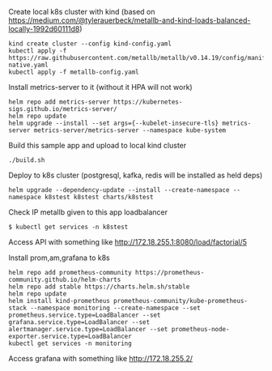 Create local k8s cluster with kind (based on https://medium.com/@tylerauerbeck/metallb-and-kind-loads-balanced-locally-1992d60111d8)
```
kind create cluster --config kind-config.yaml
kubectl apply -f https://raw.githubusercontent.com/metallb/metallb/v0.14.19/config/manifests/metallb-native.yaml
kubectl apply -f metallb-config.yaml
```

Install metrics-server to it (without it HPA will not work)
```
helm repo add metrics-server https://kubernetes-sigs.github.io/metrics-server/
helm repo update
helm upgrade --install --set args={--kubelet-insecure-tls} metrics-server metrics-server/metrics-server --namespace kube-system
```

Build this sample app and upload to local kind cluster
```
./build.sh
```

Deploy to k8s cluster (postgresql, kafka, redis will be installed as held deps)
```
helm upgrade --dependency-update --install --create-namespace --namespace k8stest k8stest charts/k8stest
```

Check IP metallb given to this app loadbalancer
```
$ kubectl get services -n k8stest
```
Access API with something like http://172.18.255.1:8080/load/factorial/5

Install prom,am,grafana to k8s
```
helm repo add prometheus-community https://prometheus-community.github.io/helm-charts
helm repo add stable https://charts.helm.sh/stable
helm repo update
helm install kind-prometheus prometheus-community/kube-prometheus-stack --namespace monitoring --create-namespace --set prometheus.service.type=LoadBalancer --set grafana.service.type=LoadBalancer --set alertmanager.service.type=LoadBalancer --set prometheus-node-exporter.service.type=LoadBalancer
kubectl get services -n monitoring
```
Access grafana with something like http://172.18.255.2/

